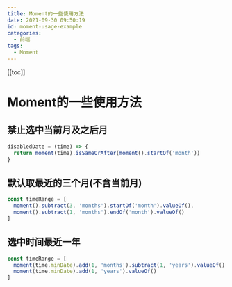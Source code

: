 ```yaml
---
title: Moment的一些使用方法
date: 2021-09-30 09:50:19
id: moment-usage-example
categories:
  - 前端
tags:
  - Moment
---
```


[[toc]]

# Moment的一些使用方法

## 禁止选中当前月及之后月

```js
disabledDate = (time) => {
  return moment(time).isSameOrAfter(moment().startOf('month'))
}
```

## 默认取最近的三个月(不含当前月)

```js
const timeRange = [
  moment().subtract(3, 'months').startOf('month').valueOf(),
  moment().subtract(1, 'months').endOf('month').valueOf()
]
```

## 选中时间最近一年

```js
const timeRange = [
  moment(time.minDate).add(1, 'months').subtract(1, 'years').valueOf(),
  moment(time.minDate).add(1, 'years').valueOf()
]
```
